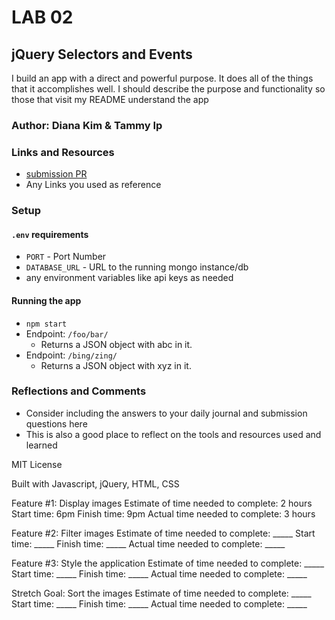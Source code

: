 # LAB 02

## jQuery Selectors and Events

I build an app with a direct and powerful purpose. It does all of the things that it accomplishes well. I should describe the purpose and functionality so those that visit my README understand the app

### Author: Diana Kim & Tammy Ip

### Links and Resources
* [submission PR](http://xyz.com)
* Any Links you used as reference

### Setup

#### `.env` requirements
* `PORT` - Port Number
* `DATABASE_URL` - URL to the running mongo instance/db
* any environment variables like api keys as needed

#### Running the app
* `npm start`
* Endpoint: `/foo/bar/`
  * Returns a JSON object with abc in it.
* Endpoint: `/bing/zing/`
  * Returns a JSON object with xyz in it.

### Reflections and Comments

* Consider including the answers to your daily journal and submission questions here
* This is also a good place to reflect on the tools and resources used and learned

MIT License

Built with Javascript, jQuery, HTML, CSS

Feature #1: Display images
Estimate of time needed to complete: 2 hours
Start time: 6pm
Finish time: 9pm
Actual time needed to complete: 3 hours


Feature #2: Filter images
Estimate of time needed to complete: _____
Start time: _____
Finish time: _____
Actual time needed to complete: _____


Feature #3: Style the application
Estimate of time needed to complete: _____
Start time: _____
Finish time: _____
Actual time needed to complete: _____


Stretch Goal: Sort the images
Estimate of time needed to complete: _____
Start time: _____
Finish time: _____
Actual time needed to complete: _____
